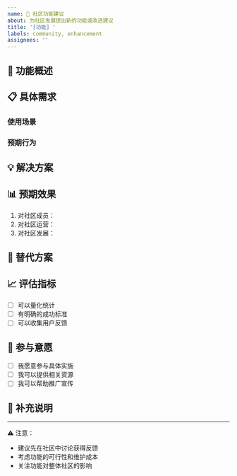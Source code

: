 ```yaml
---
name: 🚀 社区功能建议
about: 为社区发展提出新的功能或改进建议
title: '[功能] '
labels: community, enhancement
assignees: ''
---
```


## 🎯 功能概述

<!-- 简要描述你建议的社区新功能或改进 -->

## 📋 具体需求

<!-- 详细描述这个功能的具体需求 -->

### 使用场景

<!-- 描述在什么情况下会需要这个功能 -->

### 预期行为

<!-- 描述这个功能应该如何工作 -->

## 💡 解决方案

<!-- 如果你有具体的实现建议，请描述 -->

## 📊 预期效果

<!-- 描述实现这个功能后会带来哪些好处 -->

1. 对社区成员：
2. 对社区运营：
3. 对社区发展：

## 🔄 替代方案

<!-- 是否有其他方式可以实现类似效果？ -->

## 📈 评估指标

<!-- 如何评估这个功能的效果？ -->

- [ ] 可以量化统计
- [ ] 有明确的成功标准
- [ ] 可以收集用户反馈

## 🤝 参与意愿

<!-- 你是否愿意参与功能的实现或推广？ -->

- [ ] 我愿意参与具体实施
- [ ] 我可以提供相关资源
- [ ] 我可以帮助推广宣传

## 📝 补充说明

<!-- 其他需要补充的信息 -->

---
⚠️ 注意：
- 建议先在社区中讨论获得反馈
- 考虑功能的可行性和维护成本
- 关注功能对整体社区的影响
